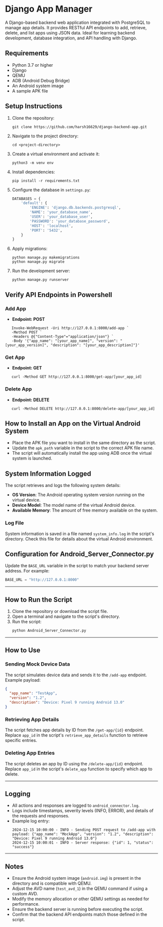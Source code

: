 # Django App Manager
A Django-based backend web application integrated with PostgreSQL to manage app details. It provides RESTful API endpoints to add, retrieve, delete, and list apps using JSON data. Ideal for learning backend development, database integration, and API handling with Django.
## Requirements

- Python 3.7 or higher
- Django
- QEMU 
- ADB (Android Debug Bridge) 
- An Android system image 
- A sample APK file 

## Setup Instructions

1. Clone the repository:
   ```
   git clone https://github.com/harsh16629/django-backend-app.git
   ```

2. Navigate to the project directory:
   ```
   cd <project-directory>
   ```

3. Create a virtual environment and activate it:
   ```
   python3 -m venv env
   ```

4. Install dependencies:
   ```
   pip install -r requirements.txt
   ```

5. Configure the database in `settings.py`:
   ```python
   DATABASES = {
       'default': {
           'ENGINE': 'django.db.backends.postgresql',
           'NAME': 'your_database_name',
           'USER': 'your_database_user',
           'PASSWORD': 'your_database_password',
           'HOST': 'localhost',
           'PORT': '5432',
       }
   }
   ```

6. Apply migrations:
   ```
   python manage.py makemigrations
   python manage.py migrate
   ```

7. Run the development server:
   ```
   python manage.py runserver
   ```

## Verify API Endpoints in Powershell

### Add App
- **Endpoint: POST**
```
   Invoke-WebRequest -Uri http://127.0.0.1:8000/add-app `
   -Method POST `
   -Headers @{"Content-Type"="application/json"} `
   -Body '{"app_name": "[your_app_name]", "version": "[your_app_version]", "description": "[your_app_description]"}'
```
### Get App
- **Endpoint: GET**
```
   curl -Method GET http://127.0.0.1:8000/get-app/[your_app_id]
```
### Delete App
- **Endpoint: DELETE**
```
   curl -Method DELETE http://127.0.0.1:8000/delete-app/[your_app_id]
```
## How to Install an App on the Virtual Android System

- Place the APK file you want to install in the same directory as the script.
- Update the `apk_path` variable in the script to the correct APK file name.
- The script will automatically install the app using ADB once the virtual system is launched.

## System Information Logged

The script retrieves and logs the following system details:

- **OS Version**: The Android operating system version running on the virtual device.
- **Device Model**: The model name of the virtual Android device.
- **Available Memory**: The amount of free memory available on the system.

### Log File

System information is saved in a file named `system_info.log` in the script's directory. Check this file for details about the virtual Android environment.

## Configuration for Android_Server_Connector.py

Update the `BASE_URL` variable in the script to match your backend server address. For example:
```python
BASE_URL = "http://127.0.0.1:8000"
```

---

## How to Run the Script

1. Clone the repository or download the script file.
2. Open a terminal and navigate to the script's directory.
3. Run the script:
   ```bash
   python Android_Server_Connector.py
   ```

---

## How to Use

### Sending Mock Device Data
The script simulates device data and sends it to the `/add-app` endpoint. Example payload:
```json
{
  "app_name": "TestApp",
  "version": "1.2",
  "description": "Device: Pixel 9 running Android 13.0"
}
```

### Retrieving App Details
The script fetches app details by ID from the `/get-app/{id}` endpoint. Replace `app_id` in the script's `retrieve_app_details` function to retrieve specific entries.

### Deleting App Entries
The script deletes an app by ID using the `/delete-app/{id}` endpoint. Replace `app_id` in the script's `delete_app` function to specify which app to delete.

---

## Logging

- All actions and responses are logged to `android_connector.log`.
- Logs include timestamps, severity levels (INFO, ERROR), and details of the requests and responses.
- Example log entry:
  ```
  2024-12-15 10:00:00 - INFO - Sending POST request to /add-app with payload: {"app_name": "MockApp", "version": "1.2", "description": "Device: Pixel 9 running Android 13.0"}
  2024-12-15 10:00:01 - INFO - Server response: {"id": 1, "status": "success"}
  ```

---
## Notes

- Ensure the Android system image (`android.img`) is present in the directory and is compatible with QEMU.
- Adjust the AVD name (`test_avd_1`) in the QEMU command if using a custom AVD.
- Modify the memory allocation or other QEMU settings as needed for performance.
- Ensure the backend server is running before executing the script.
- Confirm that the backend API endpoints match those defined in the script.
